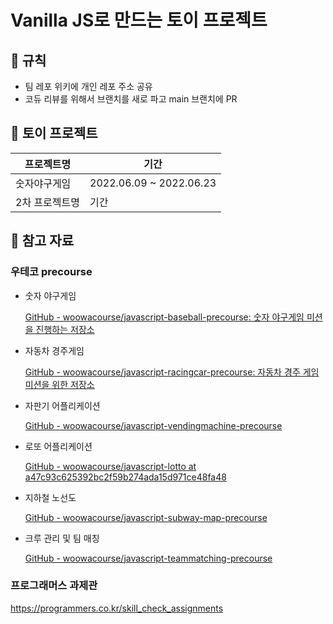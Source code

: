 # Vanilla JS로 만드는 토이 프로젝트

## 📌 규칙
- 팀 레포 위키에 개인 레포 주소 공유
- 코듀 리뷰를 위해서 브랜치를 새로 파고 main 브랜치에 PR

## 🎯 토이 프로젝트 

| 프로젝트명 | 기간 |
|---|---|
| 숫자야구게임 | 2022.06.09 ~ 2022.06.23|
| 2차 프로젝트명 | 기간 |


## 📑 참고 자료

### 우테코 precourse

- 숫자 야구게임
    
    [GitHub - woowacourse/javascript-baseball-precourse: 숫자 야구게임 미션을 진행하는 저장소](https://github.com/woowacourse/javascript-baseball-precourse)
    

- 자동차 경주게임
    
    [GitHub - woowacourse/javascript-racingcar-precourse: 자동차 경주 게임 미션을 위한 저장소](https://github.com/woowacourse/javascript-racingcar-precourse)
    

- 자판기 어플리케이션
    
    [GitHub - woowacourse/javascript-vendingmachine-precourse](https://github.com/woowacourse/javascript-vendingmachine-precourse)
    

- 로또 어플리케이션
    
    [GitHub - woowacourse/javascript-lotto at a47c93c625392bc2f59b274ada15d971ce48fa48](https://github.com/woowacourse/javascript-lotto/tree/a47c93c625392bc2f59b274ada15d971ce48fa48)
    

- 지하철 노선도
    
    [GitHub - woowacourse/javascript-subway-map-precourse](https://github.com/woowacourse/javascript-subway-map-precourse)
    

- 크루 관리 및 팀 매칭
    
    [GitHub - woowacourse/javascript-teammatching-precourse](https://github.com/woowacourse/javascript-teammatching-precourse)


### 프로그래머스 과제관
https://programmers.co.kr/skill_check_assignments